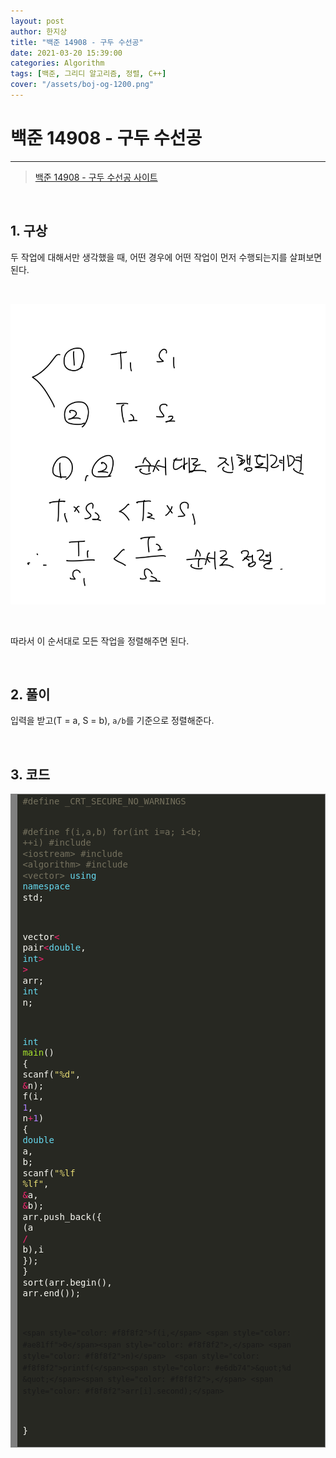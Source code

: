 ```yaml
---
layout: post
author: 한지상
title: "백준 14908 - 구두 수선공"
date: 2021-03-20 15:39:00
categories: Algorithm
tags: [백준, 그리디 알고리즘, 정렬, C++]
cover: "/assets/boj-og-1200.png"
---
```


# 백준 14908 - 구두 수선공
---
> [백준 14908 - 구두 수선공 사이트](https://www.acmicpc.net/problem/14908)

<br>

## 1. 구상

두 작업에 대해서만 생각했을 때, 어떤 경우에 어떤 작업이 먼저 수행되는지를 살펴보면 된다.

<br>

![](/assets/KakaoTalk_20210320_154228705.png)

<br>

따라서 이 순서대로 모든 작업을 정렬해주면 된다.

<br>

## 2. 풀이

입력을 받고(T = a, S = b), `a/b`를 기준으로 정렬해준다.

<br>

## 3. 코드

<!-- HTML generated using hilite.me --><div style="background: #272822; overflow:auto;width:auto;border:solid gray;border-width:.1em .1em .1em .8em;padding:.2em .6em;"><pre style="margin: 0; line-height: 125%"><span style="color: #75715e">#define _CRT_SECURE_NO_WARNINGS</span>
<span style="color: #75715e">#define f(i,a,b) for(int i=a; i&lt;b; ++i)</span>
<span style="color: #75715e">#include &lt;iostream&gt;</span>
<span style="color: #75715e">#include &lt;algorithm&gt;</span>
<span style="color: #75715e">#include &lt;vector&gt;</span>
<span style="color: #66d9ef">using</span> <span style="color: #66d9ef">namespace</span> <span style="color: #f8f8f2">std;</span>

<span style="color: #f8f8f2">vector</span><span style="color: #f92672">&lt;</span> <span style="color: #f8f8f2">pair</span><span style="color: #f92672">&lt;</span><span style="color: #66d9ef">double</span><span style="color: #f8f8f2">,</span> <span style="color: #66d9ef">int</span><span style="color: #f92672">&gt;</span> <span style="color: #f92672">&gt;</span> <span style="color: #f8f8f2">arr;</span>
<span style="color: #66d9ef">int</span> <span style="color: #f8f8f2">n;</span>

<span style="color: #66d9ef">int</span> <span style="color: #a6e22e">main</span><span style="color: #f8f8f2">()</span>
<span style="color: #f8f8f2">{</span>
	<span style="color: #f8f8f2">scanf(</span><span style="color: #e6db74">&quot;%d&quot;</span><span style="color: #f8f8f2">,</span> <span style="color: #f92672">&amp;</span><span style="color: #f8f8f2">n);</span>
	<span style="color: #f8f8f2">f(i,</span> <span style="color: #ae81ff">1</span><span style="color: #f8f8f2">,</span> <span style="color: #f8f8f2">n</span><span style="color: #f92672">+</span><span style="color: #ae81ff">1</span><span style="color: #f8f8f2">)</span>
	<span style="color: #f8f8f2">{</span>
		<span style="color: #66d9ef">double</span> <span style="color: #f8f8f2">a,</span> <span style="color: #f8f8f2">b;</span>
		<span style="color: #f8f8f2">scanf(</span><span style="color: #e6db74">&quot;%lf %lf&quot;</span><span style="color: #f8f8f2">,</span> <span style="color: #f92672">&amp;</span><span style="color: #f8f8f2">a,</span> <span style="color: #f92672">&amp;</span><span style="color: #f8f8f2">b);</span>
		<span style="color: #f8f8f2">arr.push_back({</span> <span style="color: #f8f8f2">(a</span> <span style="color: #f92672">/</span> <span style="color: #f8f8f2">b),i</span> <span style="color: #f8f8f2">});</span>
	<span style="color: #f8f8f2">}</span>
	<span style="color: #f8f8f2">sort(arr.begin(),</span> <span style="color: #f8f8f2">arr.end());</span>

	<span style="color: #f8f8f2">f(i,</span> <span style="color: #ae81ff">0</span><span style="color: #f8f8f2">,</span> <span style="color: #f8f8f2">n)</span>	<span style="color: #f8f8f2">printf(</span><span style="color: #e6db74">&quot;%d &quot;</span><span style="color: #f8f8f2">,</span> <span style="color: #f8f8f2">arr[i].second);</span>
<span style="color: #f8f8f2">}</span>
</pre></div>
